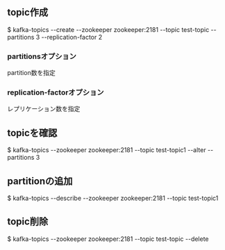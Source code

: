 ## topic作成
$ kafka-topics --create --zookeeper zookeeper:2181 --topic test-topic --partitions 3 --replication-factor 2

### partitionsオプション
partition数を指定

### replication-factorオプション
レプリケーション数を指定


## topicを確認
$ kafka-topics --zookeeper zookeeper:2181 --topic test-topic1 --alter --partitions 3

## partitionの追加
$ kafka-topics --describe --zookeeper zookeeper:2181 --topic test-topic1

## topic削除
$ kafka-topics --zookeeper zookeeper:2181 --topic test-topic --delete
